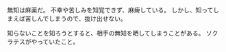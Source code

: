 無知は麻薬だ。
不幸や苦しみを知覚できず、麻痺している。
しかし、知ってしまえば苦しんでしまうので、抜け出せない。

知らないことを知ろうとすると、相手の無知を晒してしまうことがある。
ソクラテスがやっていたこと。
